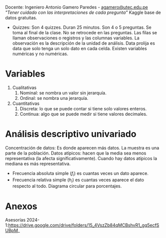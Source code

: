 Docente: Ingeniero Antonio Gamero Paredes - agamero@utec.edu.pe
*"Tener cuidado con las interpretaciones de cada pregunta"*
Kaggle base de datos gratuitas.
- Quizzes: Son 4 quizzes. Duran 25 minutos. Son 4 o 5 preguntas. Se toma al final de la clase. No se retrocede en las preguntas.
Las filas se llaman observaciones o registros y las columnas variables. La observación es la descripción de la unidad de análisis.
Data prolija es data que solo tenga un solo dato en cada celda.
Existen variables numéricas y no numéricas.
# Variables
1. Cualitativas
	1. Nominal: se nombra un valor sin jerarquía.
	2. Ordinal: se nombra una jerarquía.
2. Cuantitativas
	1. Discreta: lo que se puede contar si tiene solo valores enteros.
	2. Continua: algo que se puede medir si tiene valores decimales.
# Análisis descriptivo univariado
Concentración de datos: Es donde aparecen más datos.
La muestra es una parte de la población.
Datos atípicos: hacen que la media sea menos representativa (la afecta significativamente). Cuando hay datos atípicos la mediana es más representativa.
- Frecuencia absoluta simple $(f_{i})$ es cuantas veces un dato aparece.
- Frecuencia relativa simple $(h_{i})$ es cuantas veces aparece el dato respecto al todo. Diagrama circular para porcentajes.
# Anexos
Asesorías 2024-1:https://drive.google.com/drive/folders/15_4VszZb84qMCBshvR1_gq5ecfSUBpM_

